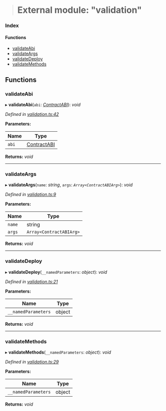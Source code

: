 > # External module: "validation"

### Index

#### Functions

* [validateAbi](_validation_.md#validateabi)
* [validateArgs](_validation_.md#validateargs)
* [validateDeploy](_validation_.md#validatedeploy)
* [validateMethods](_validation_.md#validatemethods)

## Functions

###  validateAbi

▸ **validateAbi**(`abi`: *[ContractABI](_types_.md#contractabi)*): *void*

*Defined in [validation.ts:42](https://github.com/polkadot-js/api/blob/8c4320c/packages/api-contract/src/validation.ts#L42)*

**Parameters:**

Name | Type |
------ | ------ |
`abi` | [ContractABI](_types_.md#contractabi) |

**Returns:** *void*

___

###  validateArgs

▸ **validateArgs**(`name`: *string*, `args`: *`Array<ContractABIArg>`*): *void*

*Defined in [validation.ts:9](https://github.com/polkadot-js/api/blob/8c4320c/packages/api-contract/src/validation.ts#L9)*

**Parameters:**

Name | Type |
------ | ------ |
`name` | string |
`args` | `Array<ContractABIArg>` |

**Returns:** *void*

___

###  validateDeploy

▸ **validateDeploy**(`__namedParameters`: *object*): *void*

*Defined in [validation.ts:21](https://github.com/polkadot-js/api/blob/8c4320c/packages/api-contract/src/validation.ts#L21)*

**Parameters:**

Name | Type |
------ | ------ |
`__namedParameters` | object |

**Returns:** *void*

___

###  validateMethods

▸ **validateMethods**(`__namedParameters`: *object*): *void*

*Defined in [validation.ts:29](https://github.com/polkadot-js/api/blob/8c4320c/packages/api-contract/src/validation.ts#L29)*

**Parameters:**

Name | Type |
------ | ------ |
`__namedParameters` | object |

**Returns:** *void*